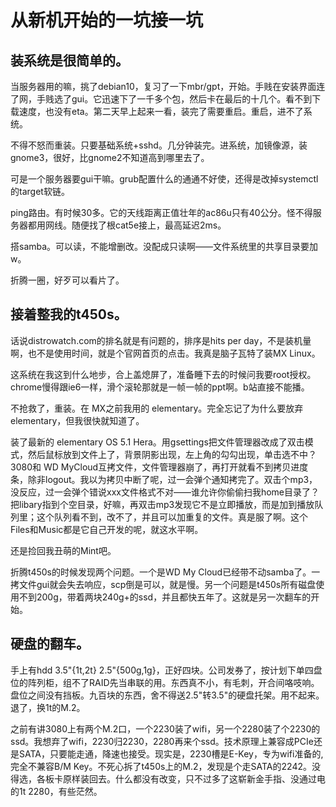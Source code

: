 # 从新机开始的一坑接一坑

## 装系统是很简单的。

当服务器用的嘛，挑了debian10，复习了一下mbr/gpt，开始。手贱在安装界面连了网，手贱选了gui。它迅速下了一千多个包，然后卡在最后的十几个。看不到下载速度，也没有eta。第二天早上起来一看，装完了需要重启。重启，进不了系统。

不得不怒而重装。只要基础系统+sshd。几分钟装完。进系统，加镜像源，装gnome3，很好，比gnome2不知道高到哪里去了。

可是一个服务器要gui干嘛。grub配置什么的通通不好使，还得是改掉systemctl的target软链。

ping路由。有时候30多。它的天线距离正值壮年的ac86u只有40公分。怪不得服务器都用网线。随便找了根cat5e接上，最高延迟2ms。

搭samba。可以读，不能增删改。没配成只读啊——文件系统里的共享目录要加w。

折腾一圈，好歹可以看片了。

## 接着整我的t450s。

话说distrowatch.com的排名就是有问题的，排序是hits per day，不是装机量啊，也不是使用时间，就是个官网首页的点击。我真是脑子瓦特了装MX Linux。

这系统在我这到什么地步，合上盖熄屏了，准备睡下去的时候问我要root授权。chrome慢得跟ie6一样，滑个滚轮那就是一帧一帧的ppt啊。b站直接不能播。

不抢救了，重装。在 MX之前我用的 elementary。完全忘记了为什么要放弃 elementary，但我很快就知道了。

装了最新的 elementary OS 5.1 Hera。用gsettings把文件管理器改成了双击模式，然后鼠标放到文件上了，背景阴影出现，左上角的勾勾出现，单击选不中？3080和 WD MyCloud互拷文件，文件管理器崩了，再打开就看不到拷贝进度条，除非logout。我以为拷贝中断了呢，过一会弹个通知拷完了。双击个mp3，没反应，过一会弹个错说xxx文件格式不对——谁允许你偷偷扫我home目录了？把libary指到个空目录，好嘛，再双击mp3发现它不是立即播放，而是加到播放队列里；这个队列看不到，改不了，并且可以加重复的文件。真是服了啊。这个Files和Music都是它自己开发的呢，就这水平啊。

还是捡回我丑萌的Mint吧。

折腾t450s的时候发现两个问题。一个是WD My Cloud已经带不动samba了。一拷文件gui就会失去响应，scp倒是可以，就是慢。另一个问题是t450s所有磁盘使用不到200g，带着两块240g+的ssd，并且都快五年了。这就是另一次翻车的开始。

## 硬盘的翻车。

手上有hdd 3.5"{1t,2t} 2.5"{500g,1g}，正好四块。公司发券了，按计划下单四盘位的阵列柜，组不了RAID先当串联的用。东西真不小，有毛刺，开合间咯吱响。盘位之间没有挡板。九百块的东西，舍不得送2.5"转3.5"的硬盘托架。用不起来。退了，换1t的M.2。

之前有讲3080上有两个M.2口，一个2230装了wifi，另一个2280装了个2230的ssd。我想弃了wifi，2230归2230，2280再来个ssd。技术原理上兼容成PCIe还是SATA，只要能走通，降速也接受。现实是，2230槽是E-Key，专为wifi准备的,完全不兼容B/M Key。不死心拆了t450s上的M.2，发现是个走SATA的2242。没得选，各板卡原样装回去。什么都没有改变，只不过多了这崭新金手指、没通过电的1t 2280，有些茫然。
